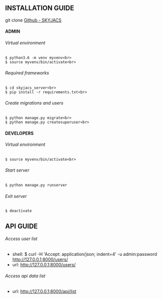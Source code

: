 
## INSTALLATION GUIDE

git clone [Github - SKYJACS](https://github.com/rmit-s3562437-james-huang/skyjacs.git)

#### ADMIN
###### Virtual environment<br>
```
$ python3.6 -m venv myvenv<br>
$ source myvenv/bin/activate<br>
```
###### Required frameworks<br>
```
$ cd skyjacs_server<br>
$ pip install -r requirements.txt<br>
```
###### Create migrations and users<br>
```
$ python manage.py migrate<br>
$ python manage.py createsuperuser<br>
```

#### DEVELOPERS
###### Virtual environment<br>
```
$ source myvenv/bin/activate<br>
```
###### Start server<br>
```
$ python manage.py runserver
```
###### Exit server<br>
```
$ deactivate
```
## API GUIDE

###### Access user list<br>
- shell: $ curl -H 'Accept: application/json; indent=4' -u admin:password http://127.0.0.1:8000/users/
- url: http://127.0.0.1:8000/users/

###### Access api data list<br>
- url: http://127.0.0.1:8000/api/list
